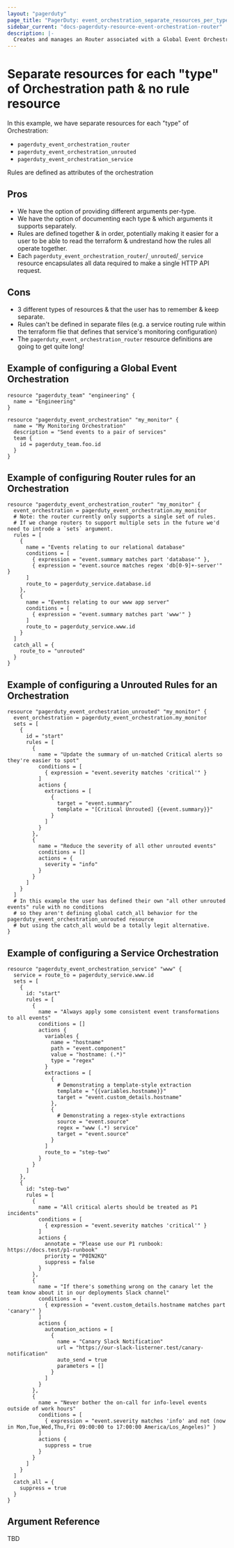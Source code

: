 ```yaml
---
layout: "pagerduty"
page_title: "PagerDuty: event_orchestration_separate_resources_per_type"
sidebar_current: "docs-pagerduty-resource-event-orchestration-router"
description: |-
  Creates and manages an Router associated with a Global Event Orchestration in PagerDuty.
---
```


# Separate resources for each "type" of Orchestration path & no rule resource

In this example, we have separate resources for each "type" of Orchestration:

* `pagerduty_event_orchestration_router`
* `pagerduty_event_orchestration_unrouted`
* `pagerduty_event_orchestration_service`

Rules are defined as attributes of the orchestration

## Pros

* We have the option of providing different arguments per-type.
* We have the option of documenting each type & which arguments it supports separately.
* Rules are defined together & in order, potentially making it easier for a user to be able to read the terraform & undrestand how the rules all operate together.
* Each `pagerduty_event_orchestration_router`/`_unrouted`/`_service` resource encapsulates all data required to make a single HTTP API request.

## Cons

* 3 different types of resources & that the user has to remember & keep separate.
* Rules can't be defined in separate files (e.g. a service routing rule within the terraform flie that defines that service's monitoring configuration)
* The `pagerduty_event_orchestration_router` resource definitions are going to get quite long!

## Example of configuring a Global Event Orchestration

```hcl
resource "pagerduty_team" "engineering" {
  name = "Engineering"
}

resource "pagerduty_event_orchestration" "my_monitor" {
  name = "My Monitoring Orchestration"
  description = "Send events to a pair of services"
  team {
    id = pagerduty_team.foo.id
  }
}
```

## Example of configuring Router rules for an Orchestration

```hcl
resource "pagerduty_event_orchestration_router" "my_monitor" {
  event_orchestration = pagerduty_event_orchestration.my_monitor
  # Note: the router currently only supports a single set of rules.
  # If we change routers to support multiple sets in the future we'd need to introde a `sets` argument.
  rules = [
    {
      name = "Events relating to our relational database"
      conditions = [
        { expression = "event.summary matches part 'database'" },
        { expression = "event.source matches regex 'db[0-9]+-server'" }
      ]
      route_to = pagerduty_service.database.id
    },
    {
      name = "Events relating to our www app server"
      conditions = [
        { expression = "event.summary matches part 'www'" }
      ]
      route_to = pagerduty_service.www.id
    }
  ]
  catch_all = {
    route_to = "unrouted"
  }
}
```

## Example of configuring a Unrouted Rules for an Orchestration

```hcl
resource "pagerduty_event_orchestration_unrouted" "my_monitor" {
  event_orchestration = pagerduty_event_orchestration.my_monitor
  sets = [
    {
      id = "start"
      rules = [
        {
          name = "Update the summary of un-matched Critical alerts so they're easier to spot"
          conditions = [
            { expression = "event.severity matches 'critical'" }
          ]
          actions {
            extractions = [
              {
                target = "event.summary"
                template = "[Critical Unrouted] {{event.summary}}"
              }
            ]
          }
        },
        {
          name = "Reduce the severity of all other unrouted events"
          conditions = []
          actions = {
            severity = "info"
          }
        }
      ]
    }
  ]
  # In this example the user has defined their own "all other unrouted events" rule with no conditions
  # so they aren't defining global catch_all behavior for the pagerduty_event_orchestration_unrouted resource
  # but using the catch_all would be a totally legit alternative.
}
```

## Example of configuring a Service Orchestration

```hcl
resource "pagerduty_event_orchestration_service" "www" {
  service = route_to = pagerduty_service.www.id
  sets = [
    {
      id: "start"
      rules = [
        {
          name = "Always apply some consistent event transformations to all events"
          conditions = []
          actions {
            variables {
              name = "hostname"
              path = "event.component"
              value = "hostname: (.*)"
              type = "regex"
            }
            extractions = [
              {
                # Demonstrating a template-style extraction
                template = "{{variables.hostname}}"
                target = "event.custom_details.hostname"
              },
              {
                # Demonstrating a regex-style extractions
                source = "event.source"
                regex = "www (.*) service"
                target = "event.source"
              }
            ]
            route_to = "step-two"                 
          }
        }
      ]
    },
    {
      id: "step-two"
      rules = [
        {
          name = "All critical alerts should be treated as P1 incidents"
          conditions = [
            { expression = "event.severity matches 'critical'" }
          ]
          actions {
            annotate = "Please use our P1 runbook: https://docs.test/p1-runbook"
            priority = "P0IN2KQ"
            suppress = false
          }
        },
        {
          name = "If there's something wrong on the canary let the team know about it in our deployments Slack channel"
          conditions = [
            { expression = "event.custom_details.hostname matches part 'canary'" }
          ]
          actions {
            automation_actions = [
              {
                name = "Canary Slack Notification"
                url = "https://our-slack-listerner.test/canary-notification"
                auto_send = true
                parameters = []
              }
            ]
          }
        },
        {
          name = "Never bother the on-call for info-level events outside of work hours"
          conditions = [
            { expression = "event.severity matches 'info' and not (now in Mon,Tue,Wed,Thu,Fri 09:00:00 to 17:00:00 America/Los_Angeles)" }
          ]
          actions {
            suppress = true
          }
        }
      ]
    }
  ]
  catch_all = {
    suppress = true
  }
}
```

## Argument Reference

TBD